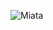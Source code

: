 ![Miata](https://www.google.com/url?sa=i&url=https%3A%2F%2Fgaragedreams.net%2Fcar-facts%2Fwhy-is-the-mx-5-called-miata-in-north-america&psig=AOvVaw3D2noOcGWI9qzjiyl-_ofe&ust=1636482284815000&source=images&cd=vfe&ved=0CAsQjRxqFwoTCIiepNyxifQCFQAAAAAdAAAAABAD)
